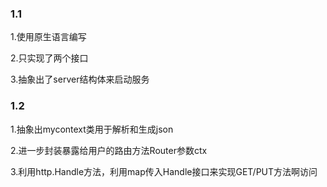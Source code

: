<h3>1.1</h3>
<p>1.使用原生语言编写</p>
<p>2.只实现了两个接口</p>
<p>3.抽象出了server结构体来启动服务</p>

<h3>1.2</h3>
<p>1.抽象出mycontext类用于解析和生成json</p>
<p>2.进一步封装暴露给用户的路由方法Router参数ctx</p>
<p>3.利用http.Handle方法，利用map传入Handle接口来实现GET/PUT方法啊访问</p>
